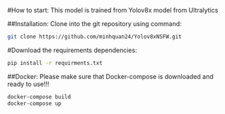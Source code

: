 #How to start:
This model is trained from Yolov8x model from Ultralytics

##Installation:
Clone into the git repository using command:

```bash
git clone https://github.com/minhquan24/Yolov8xNSFW.git
```
#Download the requirements dependencies:

```bash
pip install -r requirments.txt
```

##Docker:
Please make sure that Docker-compose is downloaded and ready to use!!!

```bash
docker-compose build
docker-compose up
```

